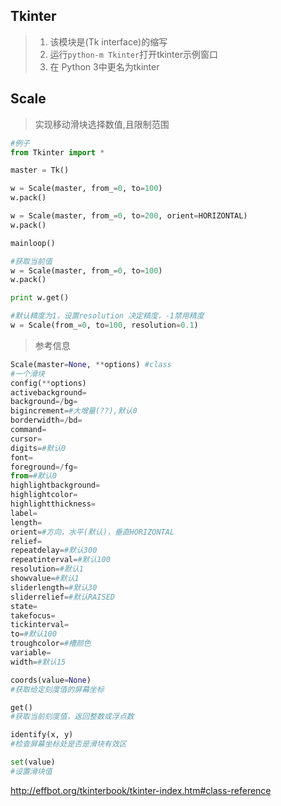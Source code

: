 Tkinter
---
>1. 该模块是(Tk interface)的缩写
>1. 运行`python-m Tkinter`打开tkinter示例窗口
>1. 在 Python 3中更名为tkinter


## Scale 
>实现移动滑块选择数值,且限制范围

```python
#例子
from Tkinter import *

master = Tk()

w = Scale(master, from_=0, to=100)
w.pack()

w = Scale(master, from_=0, to=200, orient=HORIZONTAL)
w.pack()

mainloop()

#获取当前值
w = Scale(master, from_=0, to=100)
w.pack()

print w.get()

#默认精度为1，设置resolution 决定精度，-1禁用精度
w = Scale(from_=0, to=100, resolution=0.1)
```
>参考信息
```python
Scale(master=None, **options) #class
#一个滑块
config(**options)
activebackground=
background=/bg=
bigincrement=#大增量(??),默认0
borderwidth=/bd=
command=
cursor=
digits=#默认0
font=
foreground=/fg=
from=#默认0
highlightbackground=
highlightcolor=
highlightthickness=
label=
length=
orient=#方向，水平(默认)，垂直HORIZONTAL
relief=
repeatdelay=#默认300
repeatinterval=#默认100
resolution=#默认1
showvalue=#默认1
sliderlength=#默认30
sliderrelief=#默认RAISED
state=
takefocus=
tickinterval=
to=#默认100
troughcolor=#槽颜色
variable=
width=#默认15

coords(value=None) 
#获取给定刻度值的屏幕坐标

get() 
#获取当前刻度值，返回整数或浮点数

identify(x, y)
#检查屏幕坐标处是否是滑块有效区

set(value)
#设置滑块值


```


http://effbot.org/tkinterbook/tkinter-index.htm#class-reference

